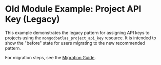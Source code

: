 # Old Module Example: Project API Key (Legacy)

This example demonstrates the legacy pattern for assigning API keys to projects using the `mongodbatlas_project_api_key` resource. It is intended to show the "before" state for users migrating to the new recommended pattern.

For migration steps, see the [Migration Guide](../../../docs/guides/project-api-key-migration.md#module-migration-example). 